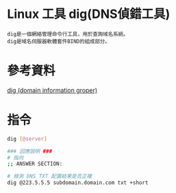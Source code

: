 # Linux 工具 dig(DNS偵錯工具)

```
dig是一個網絡管理命令行工具，用於查詢域名系統。
dig是域名伺服器軟體套件BIND的組成部分。
```

# 參考資料

[dig (domain information groper)](https://ss64.com/bash/dig.html)

# 指令

```bash
dig [@server]

### 回應說明 ###
# 指向
;; ANSWER SECTION:

# 檢測 DNS TXT 配置結果是否正確
dig @223.5.5.5 subdomain.domain.com txt +short
```
